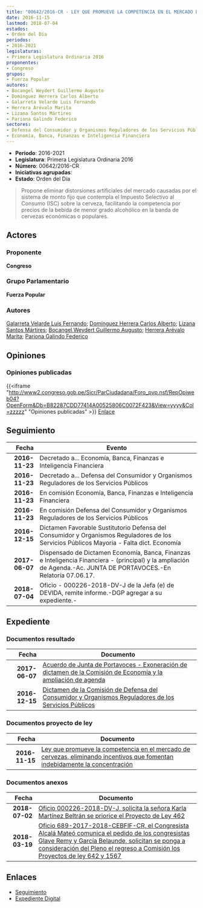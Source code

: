 ```yaml
---
title: "00642/2016-CR - LEY QUE PROMUEVE LA COMPETENCIA EN EL MERCADO DE CERVEZAS, ELIMINANDO INCENTIVOS QUE FOMENTAN INDEBIDAMENTE LA CONCENTRACIÓN"
date: 2016-11-15
lastmod: 2018-07-04
estados:
- Orden del Día
periodos:
- 2016-2021
legislaturas:
- Primera Legislatura Ordinaria 2016
proponentes:
- Congreso
grupos:
- Fuerza Popular
autores:
- Bocangel Weydert Guillermo Augusto
- Domínguez Herrera Carlos Alberto
- Galarreta Velarde Luis Fernando
- Herrera Arévalo Marita
- Lizana Santos Mártires
- Pariona Galindo Federico
sectores:
- Defensa del Consumidor y Organismos Reguladores de los Servicios Públicos
- Economía, Banca, Finanzas e Inteligencia Financiera
---
```

- **Periodo**: 2016-2021
- **Legislatura**: Primera Legislatura Ordinaria 2016
- **Número**: 00642/2016-CR
- **Iniciativas agrupadas**: 
- **Estado**: Orden del Día

> Propone eliminar distorsiones artificiales del mercado causadas por el sistema de monto fijo que contempla el Impuesto Selectivo al Consumo (ISC) sobre la cerveza, facilitando la competencia por precios de la bebida de menor grado alcohólico en la banda de cervezas económicas o populares.


## Actores

### Proponente

**Congreso**

### Grupo Parlamentario

**Fuerza Popular**

### Autores

[Galarreta Velarde Luis Fernando](mailto:mailto:lgalarreta@congreso.gob.pe); [Domínguez Herrera Carlos Alberto](mailto:mailto:cdominguez@congreso.gob.pe); [Lizana Santos Mártires](mailto:mailto:mlizana@congreso.gob.pe); [Bocangel Weydert Guillermo Augusto](mailto:mailto:gbocangel@congreso.gob.pe); [Herrera Arévalo Marita](mailto:mailto:mherrera@congreso.gob.pe); [Pariona Galindo Federico](mailto:mailto:fpariona@congreso.gob.pe)

## Opiniones

### Opiniones publicadas

{{<iframe "http://www2.congreso.gob.pe/Sicr/ParCiudadana/Foro_pvp.nsf/RepOpiweb04?OpenForm&Db=B82287CDD77414A00525806C0072F423&View=yyyy&Col=zzzzz" "Opiniones publicadas" >}}
[Enlace](http://www2.congreso.gob.pe/Sicr/ParCiudadana/Foro_pvp.nsf/RepOpiweb04?OpenForm&Db=B82287CDD77414A00525806C0072F423&View=yyyy&Col=zzzzz)


## Seguimiento

| Fecha | Evento |
|------:|--------|
| **2016-11-23** | Decretado a... Economía, Banca, Finanzas e Inteligencia Financiera |
| **2016-11-23** | Decretado a... Defensa del Consumidor y Organismos Reguladores de los Servicios Públicos |
| **2016-11-23** | En comisión Economía, Banca, Finanzas e Inteligencia Financiera |
| **2016-11-23** | En comisión Defensa del Consumidor y Organismos Reguladores de los Servicios Públicos |
| **2016-12-15** | Dictamen Favorable Sustitutorio Defensa del Consumidor y Organismos Reguladores de los Servicios Públicos Mayoria - Falta dict. Economía |
| **2017-06-07** | Dispensado de Dictamen Economía, Banca, Finanzas e Inteligencia Financiera - (principal) y la ampliación de Agenda.-Ac. JUNTA DE PORTAVOCES.-En Relatoría 07.06.17. |
| **2018-07-04** | Oficio - 000226-2018-DV-J de la Jefa (e) de DEVIDA, remite informe.-DGP agregar a su expediente.- |

## Expediente

### Documentos resultado

| Fecha | Documento |
|------:|-----------|
| **2017-06-07** | [Acuerdo de Junta de Portavoces - Exoneración de dictamen de la Comisión de Economía y la ampliación de agenda](http://www.leyes.congreso.gob.pe/Documentos/2016_2021/Acuerdos/Junta_Portavoces/AJP0064220170607.pdf) |
| **2016-12-15** | [Dictamen de la Comisión de Defensa del Consumidor y Organismos Reguladores de los Servicios Públicos](http://www.leyes.congreso.gob.pe/Documentos/2016_2021/Dictamenes/Proyectos_de_Ley/00642DC06MAY20161215.pdf) |

### Documentos proyecto de ley

| Fecha | Documento |
|------:|-----------|
| **2016-11-15** | [Ley que promueve la competencia en el mercado de cervezas, eliminando incentivos que fomentan indebidamente la concentración](http://www.leyes.congreso.gob.pe/Documentos/2016_2021/Proyectos_de_Ley_y_de_Resoluciones_Legislativas/PL0064220161115..pdf) |

### Documentos anexos

| Fecha | Documento |
|------:|-----------|
| **2018-07-02** | [Oficio 000226-2018-DV-J, solicita la señora Karla Martínez Beltrán se priorice el Proyecto de Ley 462](http://www.leyes.congreso.gob.pe/Documentos/2016_2021/Oficios/Otras_Instituciones/OFICIO-000226-2018-DV-J.pdf) |
| **2018-03-19** | [Oficio 689-2017-2018-CEBFIF-CR, el Congresista Alcalá Mateó comunica el pedido de los congresistas Glave Remy y García Belaunde, solicitan se ponga a consideración del Pleno el regreso a Comisión los Proyectos de ley 642 y 1567](http://www.leyes.congreso.gob.pe/Documentos/2016_2021/Oficios/Comisiones_Ordinarias/OFICIO-689-2017-2018-CEBFIF-CR.pdf) |

## Enlaces

- [Seguimiento](http://www2.congreso.gob.pe/Sicr/TraDocEstProc/CLProLey2016.nsf/f7fff46988ca05b1052578e100829cc7/d13fc6d510f3d9960525806c0080453f?OpenDocument)
- [Expediente Digital](http://www2.congreso.gob.pe/Sicr/TraDocEstProc/Expvirt_2011.nsf/visbusqptramdoc1621/00642?opendocument)

